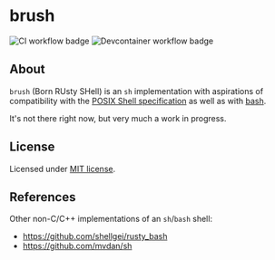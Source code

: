 # brush

![CI workflow badge](https://github.com/reubeno/brush/actions/workflows/ci.yaml/badge.svg)
![Devcontainer workflow badge](https://github.com/reubeno/brush/actions/workflows/devcontainer.yaml/badge.svg)

## About

`brush` (Born RUsty SHell) is an `sh` implementation with aspirations of compatibility with the [POSIX Shell specification](https://pubs.opengroup.org/onlinepubs/9699919799/utilities/V3_chap02.html) as well as with [bash](https://www.gnu.org/software/bash/).

It's not there right now, but very much a work in progress. 

## License

Licensed under [MIT license](LICENSE).

## References

Other non-C/C++ implementations of an `sh`/`bash` shell:

* https://github.com/shellgei/rusty_bash
* https://github.com/mvdan/sh
